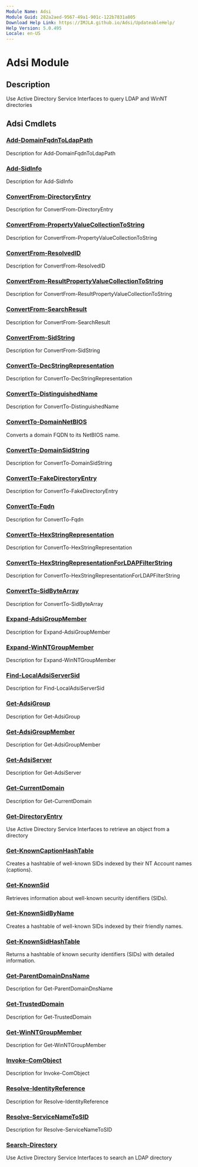 ```yaml
---
Module Name: Adsi
Module Guid: 282a2aed-9567-49a1-901c-122b7831a805
Download Help Link: https://IMJLA.github.io/Adsi/UpdateableHelp/
Help Version: 5.0.495
Locale: en-US
---
```


# Adsi Module
## Description
Use Active Directory Service Interfaces to query LDAP and WinNT directories

## Adsi Cmdlets
### [Add-DomainFqdnToLdapPath](docs\en-US/Add-DomainFqdnToLdapPath.md)
Description for Add-DomainFqdnToLdapPath

### [Add-SidInfo](docs\en-US/Add-SidInfo.md)
Description for Add-SidInfo

### [ConvertFrom-DirectoryEntry](docs\en-US/ConvertFrom-DirectoryEntry.md)
Description for ConvertFrom-DirectoryEntry

### [ConvertFrom-PropertyValueCollectionToString](docs\en-US/ConvertFrom-PropertyValueCollectionToString.md)
Description for ConvertFrom-PropertyValueCollectionToString

### [ConvertFrom-ResolvedID](docs\en-US/ConvertFrom-ResolvedID.md)
Description for ConvertFrom-ResolvedID

### [ConvertFrom-ResultPropertyValueCollectionToString](docs\en-US/ConvertFrom-ResultPropertyValueCollectionToString.md)
Description for ConvertFrom-ResultPropertyValueCollectionToString

### [ConvertFrom-SearchResult](docs\en-US/ConvertFrom-SearchResult.md)
Description for ConvertFrom-SearchResult

### [ConvertFrom-SidString](docs\en-US/ConvertFrom-SidString.md)
Description for ConvertFrom-SidString

### [ConvertTo-DecStringRepresentation](docs\en-US/ConvertTo-DecStringRepresentation.md)
Description for ConvertTo-DecStringRepresentation

### [ConvertTo-DistinguishedName](docs\en-US/ConvertTo-DistinguishedName.md)
Description for ConvertTo-DistinguishedName

### [ConvertTo-DomainNetBIOS](docs\en-US/ConvertTo-DomainNetBIOS.md)
Converts a domain FQDN to its NetBIOS name.



### [ConvertTo-DomainSidString](docs\en-US/ConvertTo-DomainSidString.md)
Description for ConvertTo-DomainSidString

### [ConvertTo-FakeDirectoryEntry](docs\en-US/ConvertTo-FakeDirectoryEntry.md)
Description for ConvertTo-FakeDirectoryEntry

### [ConvertTo-Fqdn](docs\en-US/ConvertTo-Fqdn.md)
Description for ConvertTo-Fqdn

### [ConvertTo-HexStringRepresentation](docs\en-US/ConvertTo-HexStringRepresentation.md)
Description for ConvertTo-HexStringRepresentation

### [ConvertTo-HexStringRepresentationForLDAPFilterString](docs\en-US/ConvertTo-HexStringRepresentationForLDAPFilterString.md)
Description for ConvertTo-HexStringRepresentationForLDAPFilterString

### [ConvertTo-SidByteArray](docs\en-US/ConvertTo-SidByteArray.md)
Description for ConvertTo-SidByteArray

### [Expand-AdsiGroupMember](docs\en-US/Expand-AdsiGroupMember.md)
Description for Expand-AdsiGroupMember

### [Expand-WinNTGroupMember](docs\en-US/Expand-WinNTGroupMember.md)
Description for Expand-WinNTGroupMember

### [Find-LocalAdsiServerSid](docs\en-US/Find-LocalAdsiServerSid.md)
Description for Find-LocalAdsiServerSid

### [Get-AdsiGroup](docs\en-US/Get-AdsiGroup.md)
Description for Get-AdsiGroup

### [Get-AdsiGroupMember](docs\en-US/Get-AdsiGroupMember.md)
Description for Get-AdsiGroupMember

### [Get-AdsiServer](docs\en-US/Get-AdsiServer.md)
Description for Get-AdsiServer

### [Get-CurrentDomain](docs\en-US/Get-CurrentDomain.md)
Description for Get-CurrentDomain

### [Get-DirectoryEntry](docs\en-US/Get-DirectoryEntry.md)
Use Active Directory Service Interfaces to retrieve an object from a directory


### [Get-KnownCaptionHashTable](docs\en-US/Get-KnownCaptionHashTable.md)
Creates a hashtable of well-known SIDs indexed by their NT Account names (captions).


### [Get-KnownSid](docs\en-US/Get-KnownSid.md)
Retrieves information about well-known security identifiers (SIDs).



### [Get-KnownSidByName](docs\en-US/Get-KnownSidByName.md)
Creates a hashtable of well-known SIDs indexed by their friendly names.


### [Get-KnownSidHashTable](docs\en-US/Get-KnownSidHashTable.md)
Returns a hashtable of known security identifiers (SIDs) with detailed information.



### [Get-ParentDomainDnsName](docs\en-US/Get-ParentDomainDnsName.md)
Description for Get-ParentDomainDnsName

### [Get-TrustedDomain](docs\en-US/Get-TrustedDomain.md)
Description for Get-TrustedDomain

### [Get-WinNTGroupMember](docs\en-US/Get-WinNTGroupMember.md)
Description for Get-WinNTGroupMember

### [Invoke-ComObject](docs\en-US/Invoke-ComObject.md)
Description for Invoke-ComObject

### [Resolve-IdentityReference](docs\en-US/Resolve-IdentityReference.md)
Description for Resolve-IdentityReference

### [Resolve-ServiceNameToSID](docs\en-US/Resolve-ServiceNameToSID.md)
Description for Resolve-ServiceNameToSID

### [Search-Directory](docs\en-US/Search-Directory.md)
Use Active Directory Service Interfaces to search an LDAP directory



